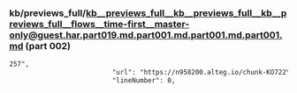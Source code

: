 ### kb/previews_full/kb__previews_full__kb__previews_full__kb__previews_full__flows__time-first__master-only@guest.har.part019.md.part001.md.part001.md.part001.md (part 002)

```md
257",
                          "url": "https://n958200.alteg.io/chunk-KO722YSM.js",
                          "lineNumber": 0,
                       
```

```
